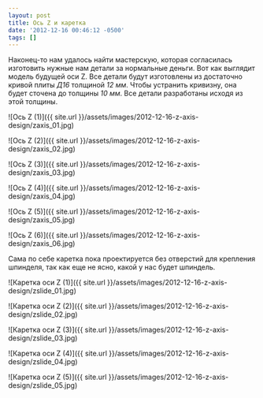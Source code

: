 ```yaml
---
layout: post
title: Ось Z и каретка
date: '2012-12-16 00:46:12 -0500'
tags: []
---
```

Наконец-то нам удалось найти мастерскую, которая согласилась изготовить нужные нам детали за нормальные деньги. Вот как выглядит модель будущей оси Z. Все детали будут изготовлены из достаточно кривой плиты *Д16* толщиной *12 мм*. Чтобы устранить кривизну, она будет сточена до толщины *10 мм*. Все детали разработаны исходя из этой толщины.

![Ось Z (1)]({{ site.url }}/assets/images/2012-12-16-z-axis-design/zaxis_01.jpg)

![Ось Z (2)]({{ site.url }}/assets/images/2012-12-16-z-axis-design/zaxis_02.jpg)

![Ось Z (3)]({{ site.url }}/assets/images/2012-12-16-z-axis-design/zaxis_03.jpg)

![Ось Z (4)]({{ site.url }}/assets/images/2012-12-16-z-axis-design/zaxis_04.jpg)

![Ось Z (5)]({{ site.url }}/assets/images/2012-12-16-z-axis-design/zaxis_05.jpg)

![Ось Z (6)]({{ site.url }}/assets/images/2012-12-16-z-axis-design/zaxis_06.jpg)

Сама по себе каретка пока проектируется без отверстий для крепления шпинделя, так как еще не ясно, какой у нас будет шпиндель.

![Каретка оси Z (1)]({{ site.url }}/assets/images/2012-12-16-z-axis-design/zslide_01.jpg)

![Каретка оси Z (2)]({{ site.url }}/assets/images/2012-12-16-z-axis-design/zslide_02.jpg)

![Каретка оси Z (3)]({{ site.url }}/assets/images/2012-12-16-z-axis-design/zslide_03.jpg)

![Каретка оси Z (4)]({{ site.url }}/assets/images/2012-12-16-z-axis-design/zslide_04.jpg)

![Каретка оси Z (5)]({{ site.url }}/assets/images/2012-12-16-z-axis-design/zslide_05.jpg)